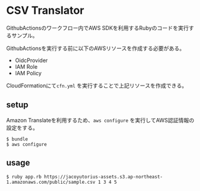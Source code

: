 # CSV Translator

GithubActionsのワークフロー内でAWS SDKを利用するRubyのコードを実行するサンプル。

GithubActionsを実行する前に以下のAWSリソースを作成する必要がある。

- OidcProvider
- IAM Role
- IAM Policy

CloudFormationにて`cfn.yml` を実行することで上記リソースを作成できる。

## setup

Amazon Translateを利用するため、`aws configure` を実行してAWS認証情報の設定をする。

```
$ bundle
$ aws configure
```

## usage

```
$ ruby app.rb https://jacoyutorius-assets.s3.ap-northeast-1.amazonaws.com/public/sample.csv 1 3 4 5
```
